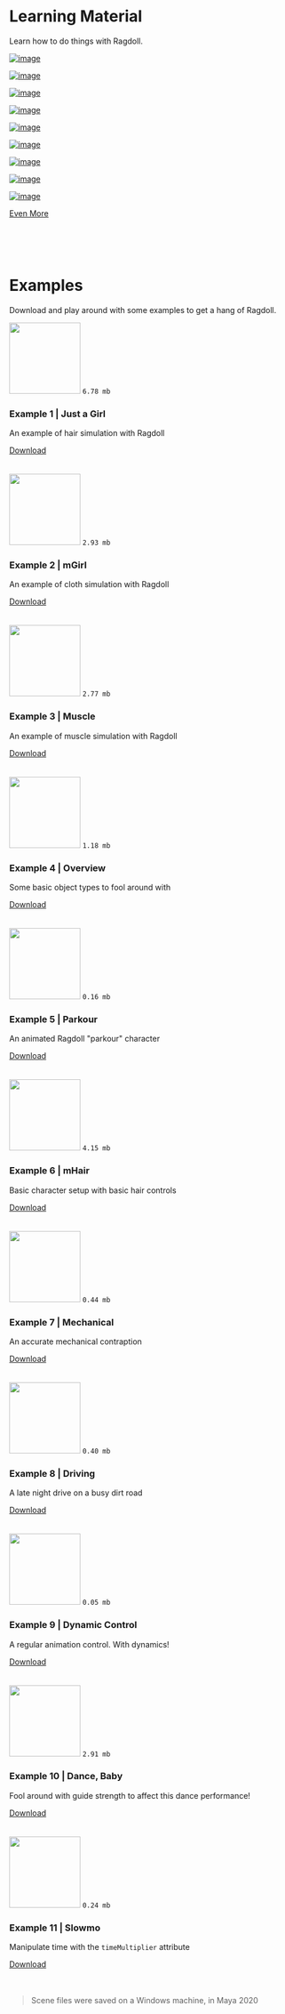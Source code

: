 # Learning Material

Learn how to do things with Ragdoll.

[![image](https://user-images.githubusercontent.com/47274066/95450416-2c50ca00-095e-11eb-90c9-a3c671f99c58.png)](https://www.youtube.com/watch?v=mJFRmRGthMw&list=PLL4XIS5Woc6nVsTdsvs0XLmiKmXVCdwXy&index=1)

[![image](https://user-images.githubusercontent.com/47274066/95450438-3377d800-095e-11eb-856c-94b6d634fbdb.png)](https://www.youtube.com/watch?v=HsyCGfuim0k&list=PLL4XIS5Woc6nVsTdsvs0XLmiKmXVCdwXy&index=2)

[![image](https://user-images.githubusercontent.com/2152766/99901930-0e42ed00-2cb2-11eb-92cc-db75c2ce7d55.png)](https://www.youtube.com/watch?v=veIVglciHDw&list=PLL4XIS5Woc6nVsTdsvs0XLmiKmXVCdwXy&index=3)

[![image](https://user-images.githubusercontent.com/2152766/95999167-8c97ae00-0e2d-11eb-8639-76ed5d5816d4.png)](https://www.youtube.com/watch?v=JIdU1PD9YRQ&list=PLL4XIS5Woc6nVsTdsvs0XLmiKmXVCdwXy&index=4)

[![image](https://user-images.githubusercontent.com/2152766/96236395-e5815680-0f93-11eb-9c0b-c51b4d7ca7ea.png)](https://www.youtube.com/watch?v=SC0JOoCeXBg&list=PLL4XIS5Woc6nVsTdsvs0XLmiKmXVCdwXy&index=5)

[![image](https://user-images.githubusercontent.com/2152766/99910313-22541200-2ce5-11eb-98f6-dd4128e5b943.png)](https://www.youtube.com/watch?v=Zhe9pAaAd7s&list=PLL4XIS5Woc6nVsTdsvs0XLmiKmXVCdwXy&index=6)

[![image](https://user-images.githubusercontent.com/2152766/98682790-36e6f080-235c-11eb-84a2-076abc7e8007.png)](https://www.youtube.com/watch?v=D12asa1NQ6Y&list=PLL4XIS5Woc6nVsTdsvs0XLmiKmXVCdwXy&index=7)

[![image](https://user-images.githubusercontent.com/2152766/98682743-2cc4f200-235c-11eb-8d60-c20e4264cf42.png)](https://www.youtube.com/watch?v=Ewf4vFoR5p0&list=PLL4XIS5Woc6nVsTdsvs0XLmiKmXVCdwXy&index=8)

[![image](https://user-images.githubusercontent.com/2152766/98682675-17e85e80-235c-11eb-8a4d-3bc3e0e43ce3.png)](https://www.youtube.com/watch?v=PbqqPiw25Jw&list=PLL4XIS5Woc6nVsTdsvs0XLmiKmXVCdwXy&index=9)

<a class=button href="https://www.youtube.com/playlist?list=PLL4XIS5Woc6nVsTdsvs0XLmiKmXVCdwXy">Even More</a>

<br>
<br>
<br>

# Examples

Download and play around with some examples to get a hang of Ragdoll.

<div class=example>
    <div class=image>
        <img width=128 src=https://user-images.githubusercontent.com/2152766/95746224-61c32380-0c8e-11eb-92f4-11907d7b659a.gif>
        <code>6.78 mb</code>
    </div>
    <h3>Example 1 | Just a Girl</h3>
    <p>An example of hair simulation with Ragdoll</p>
    <a class=button href=https://files.ragdolldynamics.com/share/wmyjF66V>Download</a>
</div>

<br>
<br>

<div class=example>
    <div class=image>
        <img width=128 src=https://user-images.githubusercontent.com/2152766/95746228-625bba00-0c8e-11eb-972d-4dabc437c6b4.gif>
        <code>2.93 mb</code>
    </div>
    <h3>Example 2 | mGirl</h3>
    <p>An example of cloth simulation with Ragdoll</p>
    <a class=button href=https://files.ragdolldynamics.com/share/9skic8Nj>Download</a>
</div>

<br>
<br>

<div class=example>
    <div class=image>
        <img width=128 src=https://user-images.githubusercontent.com/2152766/95746223-612a8d00-0c8e-11eb-950b-c7267244324f.gif>
        <code>2.77 mb</code>
    </div>
    <h3>Example 3 | Muscle</h3>
    <p>An example of muscle simulation with Ragdoll</p>
    <a class=button href=https://files.ragdolldynamics.com/share/9bntYJKE>Download</a>
</div>

<br>
<br>

<div class=example>
    <div class=image>
        <img width=128 src=https://user-images.githubusercontent.com/2152766/95753356-6a6d2700-0c99-11eb-967f-9bde863b3ff7.gif>
        <code>1.18 mb</code>
    </div>
    <h3>Example 4 | Overview</h3>
    <p>Some basic object types to fool around with</p>
    <a class=button href=https://files.ragdolldynamics.com/share/BJz68vdr>Download</a>
</div>

<br>
<br>

<div class=example>
    <div class=image>
        <img width=128 src=https://user-images.githubusercontent.com/2152766/96019541-91b42780-0e44-11eb-82f6-152e932e8e96.gif>
        <code>0.16 mb</code>
    </div>
    <h3>Example 5 | Parkour</h3>
    <p>An animated Ragdoll "parkour" character</p>
    <a class=button href=https://files.ragdolldynamics.com/share/PRp8VCNF>Download</a>
</div>

<br>
<br>

<div class=example>
    <div class=image>
        <img width=128 src=https://user-images.githubusercontent.com/2152766/96277894-bc30ec80-0fcc-11eb-8002-ce4eafa58285.gif>
        <code>4.15 mb</code>
    </div>
    <h3>Example 6 | mHair</h3>
    <p>Basic character setup with basic hair controls</p>
    <a class=button href=https://files.ragdolldynamics.com/share/nGPMuwr7>Download</a>
</div>

<br>
<br>

<div class=example>
    <div class=image>
        <img width=128 src=https://user-images.githubusercontent.com/2152766/97036493-d421e680-155f-11eb-9116-60316752a8fc.gif>
        <code>0.44 mb</code>
    </div>
    <h3>Example 7 | Mechanical</h3>
    <p>An accurate mechanical contraption</p>
    <a class=button href=https://files.ragdolldynamics.com/share/c_n7JOtF>Download</a>
</div>

<br>
<br>

<div class=example>
    <div class=image>
        <img width=128 src=https://user-images.githubusercontent.com/47274066/97983311-04be1780-1dcd-11eb-9a6a-ac5239dfb811.gif>
        <code>0.40 mb</code>
    </div>
    <h3>Example 8 | Driving</h3>
    <p>A late night drive on a busy dirt road</p>
    <a class=button href=https://files.ragdolldynamics.com/share/xKLUBNZu>Download</a>
</div>

<br>
<br>

<div class=example>
    <div class=image>
        <img width=128 src=https://user-images.githubusercontent.com/2152766/99910428-d786ca00-2ce5-11eb-9acb-b4a3f16fe6a3.gif>
        <code>0.05 mb</code>
    </div>
    <h3>Example 9 | Dynamic Control</h3>
    <p>A regular animation control. With dynamics!</p>
    <a class=button href=https://files.ragdolldynamics.com/share/ZNgY42SF>Download</a>
</div>

<br>
<br>

<div class=example>
    <div class=image>
        <img width=128 src=https://user-images.githubusercontent.com/2152766/100104327-f019f000-2e5d-11eb-97da-b9d23d5d21cb.gif>
        <code>2.91 mb</code>
    </div>
    <h3>Example 10 | Dance, Baby</h3>
    <p>Fool around with guide strength to affect this dance performance!</p>
    <a class=button href=https://files.ragdolldynamics.com/share/rKN1sryQ>Download</a>
</div>

<br>
<br>

<div class=example>
    <div class=image>
        <img width=128 src=https://user-images.githubusercontent.com/2152766/100760702-f40fba00-33e9-11eb-846e-528d4443510a.gif>
        <code>0.24 mb</code>
    </div>
    <h3>Example 11 | Slowmo</h3>
    <p>Manipulate time with the <code>timeMultiplier</code> attribute</p>
    <a class=button href=https://files.ragdolldynamics.com/share/aYAN53w->Download</a>
</div>

<br>
<br>

> Scene files were saved on a Windows machine, in Maya 2020